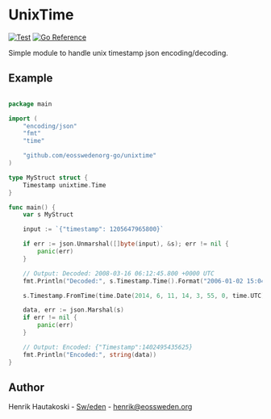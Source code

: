 # UnixTime

[![Test](https://github.com/eosswedenorg-go/unixtime/actions/workflows/test.yml/badge.svg)](https://github.com/eosswedenorg-go/unixtime/actions/workflows/test.yml)
[![Go Reference](https://pkg.go.dev/badge/github.com/eosswedenorg-go/unixtime.svg)](https://pkg.go.dev/github.com/eosswedenorg-go/unixtime)

Simple module to handle unix timestamp json encoding/decoding.

## Example

```go

package main

import (
    "encoding/json"
    "fmt"
    "time"

    "github.com/eosswedenorg-go/unixtime"
)

type MyStruct struct {
    Timestamp unixtime.Time
}

func main() {
    var s MyStruct

    input := `{"timestamp": 1205647965800}`

    if err := json.Unmarshal([]byte(input), &s); err != nil {
        panic(err)
    }

    // Output: Decoded: 2008-03-16 06:12:45.800 +0000 UTC
    fmt.Println("Decoded:", s.Timestamp.Time().Format("2006-01-02 15:04:05.000 -0700 MST"))

    s.Timestamp.FromTime(time.Date(2014, 6, 11, 14, 3, 55, 0, time.UTC).Add(time.Millisecond * 625))

    data, err := json.Marshal(s)
    if err != nil {
        panic(err)
    }

    // Output: Encoded: {"Timestamp":1402495435625}
    fmt.Println("Encoded:", string(data))
}

```

## Author

Henrik Hautakoski - [Sw/eden](https://eossweden.org/) - [henrik@eossweden.org](mailto:henrik@eossweden.org)
